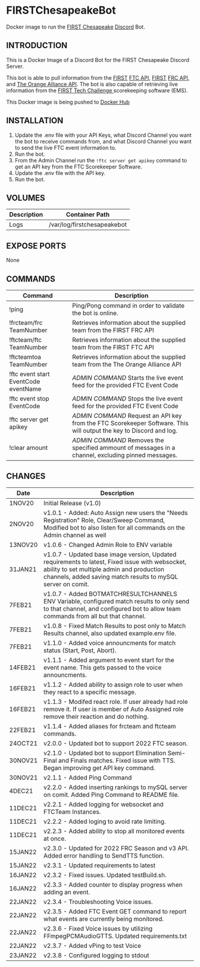 # FIRSTChesapeakeBot
Docker image to run the [FIRST Chesapeake](https://www.firstchesapeake.org/) [Discord](https://discord.com/) Bot.

## INTRODUCTION
This is a Docker Image of a Discord Bot for the FIRST Chesapeake Discord Server.

This bot is able to pull information from the  [FIRST](https://www.firstinspires.org/) [FTC API](https://ftc-events.firstinspires.org/), [FIRST](https://www.firstinspires.org/) [FRC API](https://frc-events.firstinspires.org/), and [The Orange Alliance API](https://theorangealliance.org/home). The bot is also capable of retrieving live information from the [FIRST Tech Challenge
](https://github.com/FIRST-Tech-Challenge/scorekeeper) scorekeeping software (EMS).

This Docker image is being pushed to [Docker Hub](https://hub.docker.com/repository/docker/kinglinktiger/firstchesapeakediscordbot)

## INSTALLATION
1. Update the .env file with your API Keys, what Discord Channel you want the bot to receive commands from, and what Discord Channel you want to send the live FTC event information to.
2. Run the bot.
3. From the Admin Channel run the ```!ftc server get apikey``` command to get an API key from the FTC Scorekeeper Software.
4. Update the .env file with the API key.
5. Run the bot.

## VOLUMES
Description | Container Path
---- | ----
Logs | /var/log/firstchesapeakebot

## EXPOSE PORTS
None

## COMMANDS
Command | Description
---- | ----
!ping | Ping/Pong command in order to validate the bot is online.
!frcteam/frc TeamNumber | Retrieves information about the supplied team from the FIRST FRC API
!ftcteam/ftc TeamNumber | Retrieves information about the supplied team from the FIRST FTC API
!ftcteamtoa TeamNumber | Retrieves information about the supplied team from the The Orange Alliance API
!ftc event start EventCode eventName | *ADMIN COMMAND* Starts the live event feed for the provided FTC Event Code
!ftc event stop EventCode | *ADMIN COMMAND* Stops the live event feed for the provided FTC Event Code
!ftc server get apikey | *ADMIN COMMAND* Request an API key from the FTC Scorekeeper Software. This will output the key to Discord and log.
!clear amount | *ADMIN COMMAND* Removes the specified ammount of messages in a channel, excluding pinned messages.

## CHANGES
Date | Description
---- | ----
1NOV20 | Initial Release (v1.0)
2NOV20 | v1.0.1 - Added: Auto Assign new users the "Needs Registration" Role, Clear/Sweep Command, Modified bot to also listen for all commands on the Admin channel as well
13NOV20 | v1.0.6 - Changed Admin Role to ENV variable
31JAN21 | v1.0.7 - Updated base image version, Updated requirements to latest, Fixed issue with websocket, ability to set multiple admin and production channels, added saving match results to mySQL server on comit.
7FEB21 | v1.0.7 - Added BOTMATCHRESULTCHANNELS ENV Variable, configured match results to only send to that channel, and configured bot to allow team commands from all but that channel.
7FEB21 | v1.0.8 - Fixed Match Results to post only to Match Results channel, also updated example.env file.
7FEB21 | v1.1.0 - Added voice announcments for match status (Start, Post, Abort).
14FEB21 | v1.1.1 - Added argument to event start for the event name. This gets passed to the voice announcments.
16FEB21 | v1.1.2 - Added ability to assign role to user when they react to a specific message.
16FEB21 | v1.1.3 - Modifed react role. If user already had role remove it. If user is member of Auto Assigned role remove their reaction and do nothing.
22FEB21 | v1.1.4 - Added aliases for frcteam and ftcteam commands.
24OCT21 | v2.0.0 - Updated bot to support 2022 FTC season.
30NOV21 | v2.1.0 - Updated bot to support Elimination Semi-Final and Finals matches. Fixed issue with TTS. Began improving get API key command.
30NOV21 | v2.1.1 - Added Ping Command
4DEC21 | v2.2.0 - Added inserting rankings to mySQL server on comit. Added Ping Command to README file.
11DEC21 | v2.2.1 - Added logging for websocket and FTCTeam Instances.
11DEC21 | v2.2.2 - Added loging to avoid rate limiting.
11DEC21 | v2.2.3 - Added ability to stop all monitored events at once.
15JAN22 | v2.3.0 - Updated for 2022 FRC Season and v3 API. Added error handling to SendTTS function.
15JAN22 | v2.3.1 - Updated requirements to latest
16JAN22 | v2.3.2 - Fixed issues. Updated testBuild.sh.
16JAN22 | v2.3.3 - Added counter to display progress when adding an event.
22JAN22 | v2.3.4 - Troubleshooting Voice issues.
22JAN22 | v2.3.5 - Added FTC Event GET command to report what events are currently being monitored.
22JAN22 | v2.3.6 - Fixed Voice issues by utilizing FFmpegPCMAudioGTTS. Updated requirements.txt
22JAN22 | v2.3.7 - Added vPing to test Voice
23JAN22 | v2.3.8 - Configured logging to stdout
